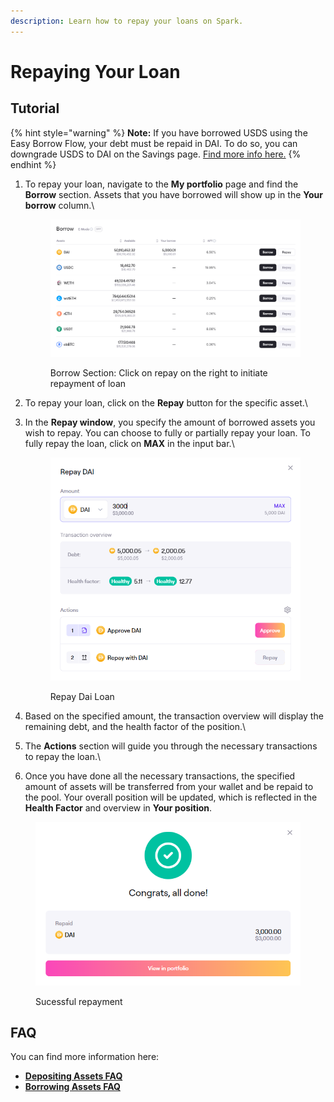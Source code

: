 ```yaml
---
description: Learn how to repay your loans on Spark.
---
```


# Repaying Your Loan

## Tutorial

{% hint style="warning" %}
**Note:** If you have borrowed USDS using the Easy Borrow Flow, your debt must be repaid in DAI. To do so, you can downgrade USDS to DAI on the Savings page. [Find more info here.](../upgrading-to-usds-and-susds/)
{% endhint %}

1.  To repay your loan, navigate to the **My portfolio** page and find the **Borrow** section. Assets that you have borrowed will show up in the **Your borrow** column.\


    <figure><img src="../../.gitbook/assets/deposit-9.png" alt=""><figcaption><p>Borrow Section: Click on repay on the right to initiate repayment of loan</p></figcaption></figure>


2. To repay your loan, click on the **Repay** button for the specific asset.\

3.  In the **Repay window**, you specify the amount of borrowed assets you wish to repay. You can choose to fully or partially repay your loan. To fully repay the loan, click on **MAX** in the input bar.\


    <figure><img src="../../.gitbook/assets/repay.png" alt=""><figcaption><p>Repay Dai Loan</p></figcaption></figure>


4. Based on the specified amount, the transaction overview will display the remaining debt, and the health factor of the position.\

5. The **Actions** section will guide you through the necessary transactions to repay the loan.\

6. Once you have done all the necessary transactions, the specified amount of assets will be transferred from your wallet and be repaid to the pool. Your overall position will be updated, which is reflected in the **Health Factor** and overview in **Your position**.

<figure><img src="../../.gitbook/assets/repay-1.png" alt=""><figcaption><p>Sucessful repayment</p></figcaption></figure>

## FAQ

You can find more information here:

* [**Depositing Assets FAQ**](depositing-assets.md#faq)
* [**Borrowing Assets FAQ**](borrowing-assets.md#faq)
